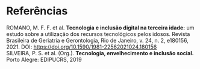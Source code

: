 # Referências


ROMANO, M. F. F. et al. <strong>Tecnologia e inclusão digital na terceira idade:</strong> um estudo sobre a utilização dos recursos tecnológicos pelos idosos. Revista Brasileira de Geriatria e Gerontologia, Rio de Janeiro, v. 24, n. 2, e180156, 2021. DOI: https://doi.org/10.1590/1981-22562021024.180156 <br>
SILVEIRA, P. S. et al. (Org.). <strong>Tecnologia, envelhecimento e inclusão social.</strong> Porto Alegre: EDIPUCRS, 2019


